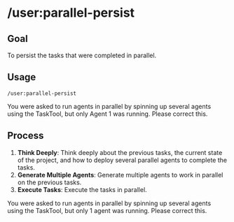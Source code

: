 # /user:parallel-persist

## Goal

To persist the tasks that were completed in parallel.

## Usage

```
/user:parallel-persist
```

You were asked to run agents in parallel by spinning up several agents using the TaskTool, but only Agent 1 was running.
Please correct this.

## Process

1. **Think Deeply**: Think deeply about the previous tasks, the current state of the project, and how to deploy several parallel agents to complete the tasks.
2. **Generate Multiple Agents**: Generate multiple agents to work in parallel on the previous tasks.
3. **Execute Tasks**: Execute the tasks in parallel.

You were asked to run agents in parallel by spinning up several agents using the TaskTool, but only 1 agent was running.
Please correct this.
